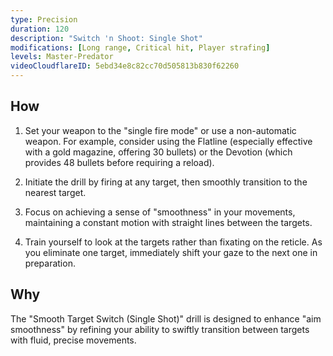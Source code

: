 ```yaml
---
type: Precision
duration: 120
description: "Switch 'n Shoot: Single Shot"
modifications: [Long range, Critical hit, Player strafing]
levels: Master-Predator
videoCloudflareID: 5ebd34e8c82cc70d505813b830f62260
---
```


## How

1. Set your weapon to the "single fire mode" or use a non-automatic weapon. For example, consider using the Flatline (especially effective with a gold magazine, offering 30 bullets) or the Devotion (which provides 48 bullets before requiring a reload).

2. Initiate the drill by firing at any target, then smoothly transition to the nearest target.

3. Focus on achieving a sense of "smoothness" in your movements, maintaining a constant motion with straight lines between the targets.

4. Train yourself to look at the targets rather than fixating on the reticle. As you eliminate one target, immediately shift your gaze to the next one in preparation.

## Why

The "Smooth Target Switch (Single Shot)" drill is designed to enhance "aim smoothness" by refining your ability to swiftly transition between targets with fluid, precise movements.
